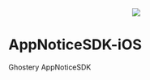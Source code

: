 <div style="text-align:center;max-height:50px"><img src ="http://i.imgur.com/Gn6FomW.png" /></div>


# AppNoticeSDK-iOS
Ghostery AppNoticeSDK

